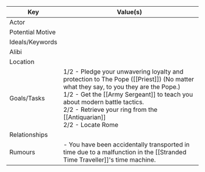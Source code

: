 | Key              | Value(s)                                                                                                                                                                                                                                                                                 |
| ---------------- | ---------------------------------------------------------------------------------------------------------------------------------------------------------------------------------------------------------------------------------------------------------------------------------------- |
| Actor            |                                                                                                                                                                                                                                                                                          |
| Potential Motive |                                                                                                                                                                                                                                                                                          |
| Ideals/Keywords  |                                                                                                                                                                                                                                                                                          |
| Alibi            |                                                                                                                                                                                                                                                                                          |
| Location         |                                                                                                                                                                                                                                                                                          |
| Goals/Tasks      | 1/2 - Pledge your unwavering loyalty and protection to The Pope ([[Priest]]) (No matter what they say, to you they are the Pope.)<br>1/2 - Get the [[Army Sergeant]] to teach you about modern battle tactics.<br>2/2 - Retrieve your ring from the [[Antiquarian]]<br>2/2 - Locate Rome |
| Relationships    |                                                                                                                                                                                                                                                                                          |
| Rumours          | - You have been accidentally transported in time due to a malfunction in the [[Stranded Time Traveller]]'s time machine.                                                                                                                                                                 |